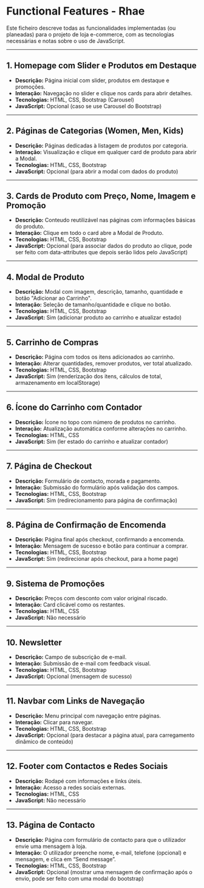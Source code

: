 # Functional Features - Rhae

Este ficheiro descreve todas as funcionalidades implementadas (ou planeadas) para o projeto de loja e-commerce, com as tecnologias necessárias e notas sobre o uso de JavaScript.

---

## 1. Homepage com Slider e Produtos em Destaque

- **Descrição:** Página inicial com slider, produtos em destaque e promoções.
- **Interação:** Navegação no slider e clique nos cards para abrir detalhes.
- **Tecnologias:** HTML, CSS, Bootstrap (Carousel)
- **JavaScript:** Opcional (caso se use Carousel do Bootstrap)

---

## 2. Páginas de Categorias (Women, Men, Kids)

- **Descrição:** Páginas dedicadas à listagem de produtos por categoria.
- **Interação:** Visualização e clique em qualquer card de produto para abrir a Modal.
- **Tecnologias:** HTML, CSS, Bootstrap
- **JavaScript:** Opcional (para abrir a modal com dados do produto)

---

## 3. Cards de Produto com Preço, Nome, Imagem e Promoção

- **Descrição:** Conteudo reutilizável nas páginas com informações básicas do produto.
- **Interação:** Clique em todo o card abre a Modal de Produto.
- **Tecnologias:** HTML, CSS, Bootstrap
- **JavaScript:** Opcional (para associar dados do produto ao clique, pode ser feito com data-attributes que depois serão lidos pelo JavaScript)

---

## 4. Modal de Produto

- **Descrição:** Modal com imagem, descrição, tamanho, quantidade e botão "Adicionar ao Carrinho".
- **Interação:** Seleção de tamanho/quantidade e clique no botão.
- **Tecnologias:** HTML, CSS, Bootstrap
- **JavaScript:** Sim (adicionar produto ao carrinho e atualizar estado)

---

## 5. Carrinho de Compras

- **Descrição:** Página com todos os itens adicionados ao carrinho.
- **Interação:** Alterar quantidades, remover produtos, ver total atualizado.
- **Tecnologias:** HTML, CSS, Bootstrap
- **JavaScript:** Sim (renderização dos itens, cálculos de total, armazenamento em localStorage)

---

## 6. Ícone do Carrinho com Contador

- **Descrição:** Ícone no topo com número de produtos no carrinho.
- **Interação:** Atualização automática conforme alterações no carrinho.
- **Tecnologias:** HTML, CSS
- **JavaScript:** Sim (ler estado do carrinho e atualizar contador)

---

## 7. Página de Checkout

- **Descrição:** Formulário de contacto, morada e pagamento.
- **Interação:** Submissão do formulário após validação dos campos.
- **Tecnologias:** HTML, CSS, Bootstrap
- **JavaScript:** Sim (redirecionamento para página de confirmação)

---

## 8. Página de Confirmação de Encomenda

- **Descrição:** Página final após checkout, confirmando a encomenda.
- **Interação:** Mensagem de sucesso e botão para continuar a comprar.
- **Tecnologias:** HTML, CSS, Bootstrap
- **JavaScript:** Sim (redirecionar após checkout, para a home page)

---

## 9. Sistema de Promoções

- **Descrição:** Preços com desconto com valor original riscado.
- **Interação:** Card clicável como os restantes.
- **Tecnologias:** HTML, CSS
- **JavaScript:** Não necessário

---

## 10. Newsletter

- **Descrição:** Campo de subscrição de e-mail.
- **Interação:** Submissão de e-mail com feedback visual.
- **Tecnologias:** HTML, CSS, Bootstrap
- **JavaScript:** Opcional (mensagem de sucesso)

---

## 11. Navbar com Links de Navegação

- **Descrição:** Menu principal com navegação entre páginas.
- **Interação:** Clicar para navegar.
- **Tecnologias:** HTML, CSS, Bootstrap
- **JavaScript:** Opcional (para destacar a página atual, para carregamento dinâmico de conteúdo)

---

## 12. Footer com Contactos e Redes Sociais

- **Descrição:** Rodapé com informações e links úteis.
- **Interação:** Acesso a redes sociais externas.
- **Tecnologias:** HTML, CSS
- **JavaScript:** Não necessário

---

## 13. Página de Contacto

- **Descrição:** Página com formulário de contacto para que o utilizador envie uma mensagem à loja.
- **Interação:** O utilizador preenche nome, e-mail, telefone (opcional) e mensagem, e clica em “Send message”.
- **Tecnologias:** HTML, CSS, Bootstrap
- **JavaScript:** Opcional (mostrar uma mensagem de confirmação após o envio, pode ser feito com uma modal do bootstrap)
